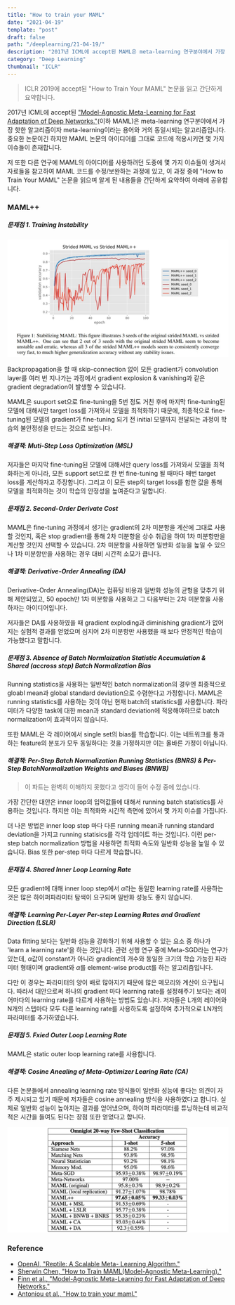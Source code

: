```yaml
---
title: "How to train your MAML"
date: "2021-04-19"
template: "post"
draft: false
path: "/deeplearning/21-04-19/"
description: "2017년 ICML에 accept된 MAML은 meta-learning 연구분야에서 가장 핫한 알고리즘이자 meta-learning이라는 용어와 거의 동일시되는 알고리즘입니다. 중요한 논문이긴 하지만 MAML 논문의 아이디어를 그대로 코드에 적용시키면 몇 가지 이슈들이 존재합니다."
category: "Deep Learning"
thumbnail: "ICLR"
---
```


> ICLR 2019에 accept된 "How to Train Your MAML" 논문을 읽고 간단하게 요약합니다.

2017년 ICML에 accept된 ["Model-Agnostic Meta-Learning for Fast Adaptation of Deep Networks."](https://arxiv.org/abs/1703.03400)(이하 MAML)은 meta-learning 연구분야에서 가장 핫한 알고리즘이자 meta-learning이라는 용어와 거의 동일시되는 알고리즘입니다. 중요한 논문이긴 하지만 MAML 논문의 아이디어를 그대로 코드에 적용시키면 몇 가지 이슈들이 존재합니다. 

저 또한 다른 연구에 MAML의 아이디어를 사용하려던 도중에 몇 가지 이슈들이 생겨서 자료들을 참고하여 MAML 코드를 수정/보완하는 과정에 있고, 이 과정 중에 "How to Train Your MAML" 논문을 읽으며 알게 된 내용들을 간단하게 요약하여 아래에 공유합니다. 

### MAML++

##### 문제점 1. Training Instability 

![img](../img/MAMLpp1.jpg)

Backpropagation을 할 때 skip-connection 없이 모든 gradient가 convolution layer를 여러 번 지나가는 과정에서 gradient explosion & vanishing과 같은 gradient degradation이 발생할 수 있습니다. 

MAML은 suuport set으로 fine-tuning을 5번 정도 거친 후에 마지막 fine-tuning된 모델에 대해서만 target loss를 가져와서 모델을 최적화하기 때문에, 최종적으로 fine-tuning된 모델의 gradient가 fine-tuning 되기 전 initial 모델까지 전달되는 과정이 학습의 불안정성을 만드는 것으로 보입니다.

##### 해결책: Muti-Step Loss Optimization (MSL)

저자들은 마지막 fine-tuning된 모델에 대해서만 query loss를 가져와서 모델을 최적화하는게 아니라, 모든 support set으로 한 번 fine-tuning 될 때마다 매번 target loss를 계산하자고 주장합니다. 그리고 이 모든 step의 target loss를 합한 값을 통해 모델을 최적화하는 것이 학습의 안정성을 높여준다고 말합니다.

##### 문제점 2. Second-Order Derivate Cost

MAML은 fine-tuning 과정에서 생기는 gradient의 2차 미분항을 계산에 그대로 사용할 것인지, 혹은 stop gradient를 통해 2차 미분항을 상수 취급을 하여 1차 미분항만을 계산할 것인지 선택할 수 있습니다. 2차 미분항을 사용하면 일반화 성능을 높일 수 있으나 1차 미분항만을 사용하는 경우 대비 시간적 소모가 큽니다.

##### 해결책: Derivative-Order Annealing (DA)

Derivative-Order Annealing(DA)는 컴퓨팅 비용과 일반화 성능의 균형을 맞추기 위해 제안되었고, 50 epoch만 1차 미분항을 사용하고 그 다음부터는 2차 미분항을 사용하자는 아이디어입니다. 

저자들은 DA를 사용하였을 때 gradient exploding과 diminishing gradient가 없어지는 실험적 결과를 얻었으며 심지어 2차 미분항만 사용했을 때 보다 안정적인 학습이 가능했다고 말합니다.

##### 문제점 3. Absence of Batch Normlaization Statistic Accumulation & Shared (accross step) Batch Normalization Bias

Running statistics을 사용하는 일반적인 batch normalization의 경우엔 최종적으로 gloabl mean과 global standard deviation으로 수렴한다고 가정합니다. MAML은 running statistics를 사용하는 것이 아닌 현재 batch의 statistics를 사용합니다. 파라미터가 다양한 task에 대한 mean과 standard deviation에 적응해야하므로 batch normalization이 효과적이지 않습니다.

또한 MAML은 각 레이어에서 single set의 bias를 학습합니다. 이는 네트워크를 통과하는 feature의 분포가 모두 동일하다는 것을 가정하지만 이는 올바른 가정이 아닙니다.

##### 해결책: Per-Step Batch Normalization Running Statistics (BNRS) & Per-Step BatchNormalization Weights and Biases (BNWB)

> 이 파트는 완벽히 이해하지 못했다고 생각이 들어 수정 중에 있습니다.

가장 간단한 대안은 inner loop의 입력값들에 대해서 running batch statistics를 사용하는 것입니다. 하지만 이는 최적화와 시간적 측면에 있어서 몇 가지 이슈를 가집니다.

더 나은 방법은 inner loop step 마다 다른 running mean과 running standard deviation을 가지고 running statisics를 각각 업데이트 하는 것입니다. 이런 per-step batch normalization 방법을 사용하면 최적화 속도와 일반화 성능을 높일 수 있습니다. Bias 또한 per-step 마다 다르게 학습합니다. 

##### 문제점 4. Shared Inner Loop Learning Rate

모든 gradient에 대해 inner loop step에서 $\alpha$라는 동일한 learning rate를 사용하는 것은 많은 하이퍼파라미터 탐색이 요구되며 일반화 성능도 좋지 않습니다. 

##### 해결책: Learning Per-Layer Per-step Learning Rates and Gradient Direction (LSLR)

Data fitting 보다는 일반화 성능을 강화하기 위해 사용할 수 있는 요소 중 하나가 'learn a learning rate'을 하는 것입니다. 관련 선행 연구 중에 Meta-SGD라는 연구가 있는데, $\alpha$값이 constant가 아니라 gradient의 개수와 동일한 크기의 학습 가능한 파라미터 형태이며 gradient와 $\alpha$를 element-wise product를 하는 알고리즘입니다.

다만 이 경우는 파라미터의 양이 배로 많아지기 때문에 많은 메모리와 계산이 요구됩니다. 따라서 대안으로써 하나의 gradient 마다 learning rate를 설정해주기 보다는 레이어마다의 learning rate를 다르게 사용하는 방법도 있습니다. 저자들은 L개의 레이어와 N개의 스텝마다 모두 다른 learning rate를 사용하도록 설정하여 추가적으로 LN개의 파라미터를 추가하였습니다.

##### 문제점 5. Fxied Outer Loop Learning Rate

MAML은 static outer loop learning rate를 사용합니다.

##### 해결책: Cosine Anealing of Meta-Optimizer Learing Rate (CA)

다른 논문들에서 annealing learning rate 방식들이 일반화 성능에 좋다는 의견이 자주 제시되고 있기 때문에 저자들은 cosine annealing 방식을 사용하였다고 합니다. 실제로 일반화 성능이 높아지는 결과를 얻어냈으며, 하이퍼 파라미터를 튜닝하는데 비교적 적은 시간을 들여도 된다는 장점 또한 얻었다고 합니다.

![img](../img/MAMLpp2.png)

### Reference

- [OpenAI, "Reptile: A Scalable Meta- Learning Algorithm."](https://openai.com/blog/reptile/)
- [Sherwin Chen, "How to Train MAML(Model-Agnostic Meta-Learning)."](https://pub.towardsai.net/how-to-train-maml-model-agnostic-meta-learning-90aa093f8e46)
- [Finn et al., "Model-Agnostic Meta-Learning for Fast Adaptation of Deep Networks."](https://arxiv.org/abs/1703.03400)
- [Antoniou et al., "How to train your maml."](https://arxiv.org/abs/1810.09502)



